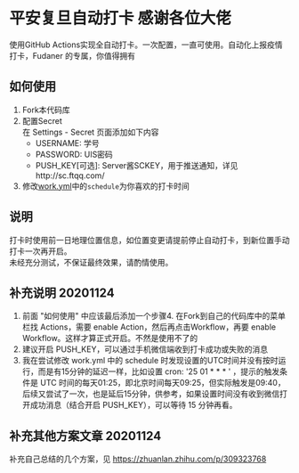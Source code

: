 # 平安复旦自动打卡  感谢各位大佬



使用GitHub Actions实现全自动打卡。一次配置，一直可使用。自动化上报疫情打卡，Fudaner 的专属，你值得拥有

## 如何使用
1. Fork本代码库
2. 配置Secret  
   在 Settings - Secret 页面添加如下内容
   - USERNAME: 学号
   - PASSWORD: UIS密码
   - PUSH_KEY[可选]: Server酱SCKEY，用于推送通知，详见http://sc.ftqq.com/
3. 修改[work.yml](./.github/workflow/work.yml)中的`schedule`为你喜欢的打卡时间

## 说明
打卡时使用前一日地理位置信息，如位置变更请提前停止自动打卡，到新位置手动打卡一次再开启。  
未经充分测试，不保证最终效果，请酌情使用。

## 补充说明 20201124 
1. 前面 "如何使用" 中应该最后添加一个步骤4. 在Fork到自己的代码库中的菜单栏找 Actions，需要 enable Action，然后再点击Workflow，再要 enable Workflow。这样才算正式开启。不然是使用不了的
2. 建议开启 PUSH_KEY，可以通过手机微信端收到打卡成功或失败的消息
3. 我在尝试修改 work.yml 中的 schedule 时发现设置的UTC时间并没有按时运行，而是有15分钟的延迟一样，比如设置 cron: '25 01 * * * ' ，提示的触发条件是 UTC 时间的每天01:25，即北京时间每天09:25，但实际触发是09:40，后续又尝试了一次，也是延后15分钟，供参考，如果设置时间没有收到微信打开成功消息（结合开启 PUSH_KEY），可以等待 15 分钟再看。

## 补充其他方案文章 20201124
补充自己总结的几个方案，见 https://zhuanlan.zhihu.com/p/309323768

